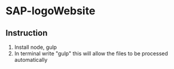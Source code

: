 # SAP-logoWebsite

## Instruction
1. Install node, gulp
2. In terminal write "gulp" this will allow the files to be processed automatically

